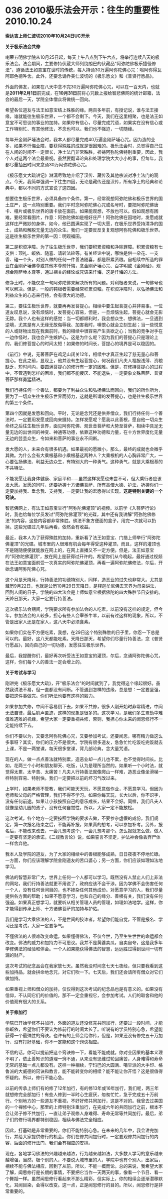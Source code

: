 # 036 2010极乐法会开示：往生的重要性 2010.10.24

**索达吉上师仁波切2010年10月24日UC开示**

**关于极乐法会共修**

喇荣五明佛学院从10月25日起，每天上午八点到下午六点，将举行连续八天的极乐法会。法会期间，主要修持伏蔵大师列绕朗巴的伏藏品"阿弥陀佛极乐捷径修法"，遵循法王如意宝在世时的传统，每人持诵30万遍阿弥陀佛心咒：嗡阿弥得瓦阿耶色德吽舍。此外，还要念诵乔美仁波切的《极乐愿文》和《普贤行愿品》。

外面的佛友，如果在八天中念不完30万遍阿弥陀佛心咒，可以在一百天内，也就是**2011年2月1日**前完成，在**10月31日**前将心咒数上报给智悲佛网的统计邮箱，法会的最后一天，学院全体僧众将做统一回向。

希望各位道友与法王如意宝结上殊胜的缘。两百多年前，有授记说，谁与法王接缘，谁就能往生极乐世界，一个都不会剩下。今天，我们在这里相聚，也是法王如意宝不可思议的事业的加持。如果你有信心，尽量完成咒语，如果实在没有信心或工作特别忙、有其他修法，不念也可以。我们也不强迫，一切随缘。

每年开金刚萨埵法会时，我本人都尽量完成40万遍金刚萨埵心咒。因为造的业多，如果不忏悔业障，要获得殊胜的成就是很困难的。极乐法会时，总觉得自己住在人间的时间不一定很长，净土法门非常殊胜，祈祷阿弥陀佛特别重要，因此，我个人对这两个法会最重视。虽然要翻译论典和处理学院大大小小的事，但每年，我都尽量抽出时间来念诵30万阿弥陀佛心咒。

《极乐愿文大疏讲记》淋漓尽致地介绍了汉传、藏传及其他宗派对净土法门的观点。今天，我简单强调一下往生四因，无论是藏传还是汉传，所有净土的经典和论典中，都以不同的方式宣说了这四因。

想要往生极乐世界，必须具备四个条件。第一，经常观想阿弥陀佛和极乐世界的国土庄严，这一点特别重要。我们平时念阿弥陀佛心咒或名号时，要把阿弥陀佛唐卡、相片或极乐世界的唐卡放在面前。如果能观想，不放也可以。假如观想有困难，要经常看图片，作意：阿弥陀佛如是相好庄严！阿弥陀佛在因地时，发愿成就这样庄严微妙的身体，如今，他已圆满实现了一切大愿，在极乐世界受持清净的国土，成熟和解脱无量无边的众生。我们一定要反反复复观想阿弥陀佛和极乐世界。这是往生极乐世界的第一因：明观福田。

第二是积资净障。为了往生极乐世界，我们要积累资粮和净除罪障。积累资粮有七支供：顶礼、皈依、随喜、请转法轮等。有关经论中说，哪怕是供一朵花、一支香、磕一个头，对别人做的任何一件善法随喜，都是积累资粮。自相续中所造的罪业在金刚萨埵佛尊或其他本尊前忏悔，念金刚萨埵心咒、百字明或《金刚经》，观想金刚萨埵本尊等，通过相关的经论或咒语来忏悔，这是忏悔的方法。

修净土时，不能仅念一句阿弥陀佛来解决所有的问题。对利根者来说，一句佛号也可以解决。但是，一般的钝根者需要经常积累资粮。在积资净障时，以弘扬佛法和利益众生的心态来行持，会有很大的功德。

第三，要往生极乐世界，就要再再发菩提心。相续中要生起菩提心并非易事。一位道友叹息说，没有烦恼时，发菩提心容易，但是，一旦烦恼生起，菩提心就会无影无踪。我个人也有这样的感觉：当一切都顺利时，我会想众生、想佛法，一旦遇到逆境，尤其是有人无缘无故侮辱我、加害我时，嗔恨心就会立刻生起；当一些悦意的人或财物出现在我面前时，我的相续中很容易产生贪欲之心；当我的竞争对手在一边作怪时，我也会产生嫉妒心。这是为什么呢？因为我们的菩提心只是理论上的，我们修菩提心的时间太短！如果修的时间长，菩提心的境界是可以稳固的。

《前行》中说，无著菩萨在鸡足山闭关12年，相续中才真正生起了慈无量心和菩提心。在此之前，显现上，他并没有生起菩提心，何况我们凡夫人福报浅薄、资粮缺乏，短时间内，要圆满菩提心的修行有一定的困难。但是，在修持菩提心的过程中，不管遇到怎样的困难，我们都不能疲厌、不能退失，一定要象文殊菩萨、普贤菩萨那样勇猛精进。

我们行持任何一个善法，都要为了利益众生和弘扬佛法而回向，我们的所作所为，要为了一切众生往生极乐世界而努力，这就是所谓的发菩提心，也是往生极乐世界的第三个条件。

第四个因就是发愿和回向。平时，无论是念咒还是供养僧众，我们行持任何一个善法时，一定要用发愿或回向来摄持。怎样发愿呢？愿我以此善根，愿自他一切众生命终之后往生极乐世界，面见阿弥陀佛、观世音菩萨和大势至菩萨，相续中具足无量无边的出世间的神变、神通等功德，依靠这种功德和力量，在十方世界度化无量无边的芸芸众生，令如来和菩萨的事业永不间断。

发大愿的人，未来会有很多机遇。如果最初的愿微小，那么，最终的成就也会微乎其微。为什么会有大乘根基和小乘根基这两种人？大乘根机的人心胸非常广大，一心要弘扬佛法、利益无边众生，有特别大的一种勇气。这种勇气，就是大乘根基的不共特法。

不能发愿让我身体健康、家庭平和......虽然这样发愿也未尝不可，但大乘行者应该发大愿。发愿的同时，还要祈祷十方诸佛菩萨、所有高僧大德、护法，祈祷你们一定要加持我、垂念我、支持我，一定要让我的宏愿得以实现。**这是特别关键的一个窍诀。**

智悲佛网上，有法王如意宝举行"阿弥陀佛灌顶"的视频。以前学《入菩萨行论》时，我也给每位学员发过"阿弥陀佛灌顶"的光碟，其中还有我讲解"阿弥陀佛修法"的内容，这些内容都非常殊胜。佛法不象方便面的盒子，用完一次就可以扔掉。这些光碟过几年后再看，依然会有收益。

最近，我本人为了获得殊胜的加持，重新看了法王如意宝、门措上师举行"阿弥陀佛灌顶"的光碟。城市里的人很难有机会每年得受这种灌顶，而且，这样的灌顶也不是随随便便就能放在网上的，在网上直播又不一定方便。但是，法王如意宝的"阿弥陀佛灌顶"，放在网上是获得过开许的。希望你们从今晚起，最好通过视频在法王如意宝面前受一次真实的阿弥陀佛灌顶，再看一遍阿弥陀佛修法，尔后，开始念诵阿弥陀佛心咒。

这个月是天降月，行持善法的功德特别大，同样，造恶业的过失也非常大。尤其是藏历9月22日，也就是公历10月29日天降日，是释迦牟尼佛去天界为母亲讲法，回到人间的日子。学院的四大法会是上师如意宝根据佛陀的四大殊胜节日安排的。天降日那天，大家一定要行持善法。

这次极乐法会期间，学院要求所有参加法会的人吃素。以前没有这样的规定，但今年，参加法会的人较多，担心有些人会宰杀牛羊，以前有过这样的现象，所以，不管是出家人还是在家人，这八天中必须食素。

如果你们实在不方便吃素，我想，在29日这个特别殊胜的日子里，你忍一下总是可以的。最好，这八天都能吃素。天降日那天，希望你们尽量行持善法，念《普贤行愿品》，回向自己的一切功德，发愿往生极乐世界。

最后，我提醒你们，最好再次听受法王如意宝的灌顶，尔后，念诵阿弥陀佛心咒，这样，你们每个人的善法一定会增上的。

**关于考试与学习**

刚讲完《极乐愿文大疏》，开"极乐法会"的时间就到了，我觉得这个缘起很好。虽然我讲法不易，但一直都没有间断。不管遇到怎样的违缘，总是想：一定要坚强，要把这件事做完。你们听法也要有这样的毅力。

如果参加共修，中间不容易倒下去，如果不共修，很多人刚开始时非常精进，中间无法自律，最后销声匿迹，这样的现象是很多的。这次学习，是我们多生累劫中难值难遇难的机缘，希望大家一定要重视共修，否则，我担心你未来的闻思修行不一定能持续下去。

你们不要以为，又要念阿弥陀佛心咒，又要参加考试，还要闻思，哪有精力做这么多事呀？其实，你们的压力不是很大。学院有很多道友，急急忙忙吃饭吃完饭就去上课，不是一两堂课，每天很多堂课，背几部论典，念大量咒语。

现在的人，做一点点善法就特别累，造恶业却一点儿也不累，也不觉得时间长。比如，花两三个小时和朋友聊天、吃饭，认为是理所当然的。如果听一个小时法，就觉得太累、太辛苦、太痛苦！凡夫人行持善法就像爬山一样难，造恶业像坐滑梯一样特别容易、特别快。我们一定要把以前的坏习气改过来。

上学时，如果老师不管教，我们可能天天玩，不愿意做作业，不愿意学习。但因为老师和父母的严格管理，我们不得不学习。如果你每天玩，长大以后，你不识字，没有任何前途。如果让小孩按照自己的意乐成长，结果不会好。同样，我们凡夫人就像是幼儿园的孩子，没有任何自觉性，所以，大家一定不能放松。

这次考试，各个地方一定要按照学院的要求去做，不要参杂虚假的成份。我们规定，第一次报名结束之后，不能再补报，如果真的想考，可以参加补考。另外，报名后，不能改来改去，一会儿想考这个，一会儿想考那个。怎么报就怎么做，做人一定要有坚定的承诺。《二规教言论》说，如果誓言不坚定，护法神会像丢弃尸体一样舍弃他。

我本人及学院的道友，为了大家的相续中的善根能够成熟，日日夜夜不停地忙碌。一方面，你们应该理解学院金刚道友的苦口婆心；另一方面，你们应该如理如法地学习。

佛法的智慧非常广大，世界上任何一个人都可以学习。既然没有人禁止人们上非法的网站，我们行持善法就更不用说了，政府应该不会干涉。因为学佛不会伤害任何一个人，没有任何世间目的，也不掺杂任何其他成份。对愿意学习的人，我们尽量提供各方面的帮助；如果不愿意学习，也和自己的缘分、善根有关，我们没有任何强迫。如果真正想学习，就要听从相关管理人员的管理，如理如法地学。这样，你才能得到传承上师、十方诸佛菩萨的加持与护佑。

我们是学习大乘佛法的人，不是世间的狡诈者。希望你们能自觉，不管是报名、学习还是考试，大家一定要争气。

不懂佛法的人很难改变命运，如果懂得佛法，不仅今世，乃至生生世世的命运都会改变。佛法的威力和加持力不可思议。我并不是黄婆卖瓜，自卖自夸，这是我多年学修佛法的经验和体会。一个人如果能获得佛法的智慧，远远胜过得到世间一切有漏的财产。

这次考试的纪念品会在我家放七天。虽然我没时间念七天七夜经，但只要我看到这些加持品，就会拼命地念咒，对它们吹一下。七天后，我们还会请所有僧众对它们做加持。

如果重视上师和僧众的加持，仅仅得到这次考试的纪念品也是有意义的。如果没有信仰，不认同它们的价值的，那不一定会重视它，会参加考试。人们的取舍和他的价值观有很大的关系。

**关于修加行**

学院已开始学修不共加行，外面的道友还没修完共同加行，还要过一段时间，才能修皈依，希望你们不要认为修前行的时间太长了。听说有的学员特别心急，希望能获得一个最殊胜的窍诀。也许有的上师会给你传，但是，如果还没有修完五十万加行、没有打好基础，你不一定能和这个窍诀相应。

不信的话，你可以提前把这个窍诀修一下，看能不能成就。你对业因果的基本义理不明了，依止善知识的道理一窍不通，从来没有思维过轮回痛苦，人身难得和寿命无常的基础一点儿都没有。这样一种相续，宁玛巴的大圆满、噶举派的大手印、格鲁派的大威德的窍诀和教言，能不能转变你的相续？能不能让你开悟？这是很值得怀疑的。所以，修行不能心急。

以前的传承上师们有的修了12年加行，有的修13年或16年加行，我们呢，两三年就想修完全部加行！有些人修到一半时心生疲厌，匆匆忙忙，急于完成五十万前行。个别地方的一些道友不重视，不好好修共同加行，这是不对的。我曾去过美国的一个禅修中心，那里的上师特别注重加行，在完成六年的共同加行之前，根本不会让弟子修不共加行，一直让弟子观修人身难得、寿命无常等共同加行。最后，弟子们的修行境界都特别稳固，相续与佛法完全相应。

因此，打基础是非常重要的，你们不能特别心急。在未来的几年中，我会讲完加行，并给大家提供修行的机会。你们在修共同加行时，一定要观修共同加行的内容，后面的修行法门，我们会有相应的安排。

现在，各地学习佛法的兴趣越来越浓，行为越来越如法，大多数人学习的意乐越来越增强，当然，极个别的人，不要说大城市里的人，学院中也有个别人，出家后，相续不能与佛法相应，回到了从前。所以，不能一概而论。总的来说，我希望大家了解，闻思修行是长期的事情，不要把它当作一天两天的事，像看一个节目、看一个舞蹈一样。虽然闻思修行看起来不那么精彩，但实际上，你的相续会逐渐潜移默化，耳闻目染，会得以改变。这一点，正是闻思修行的目的。所以，闻思修行是非常重要的。

